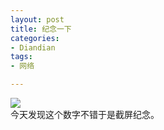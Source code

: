 ```yaml
---
layout: post
title: 纪念一下
categories:
- Diandian
tags:
- 网络

---
```

<img src="http://m1.img.srcdd.com/farm5/d/2012/0627/10/DA010074CA68A570C6F986FC62EF85B3_B500_900_299_292.PNG" />
<br />今天发现这个数字不错于是截屏纪念。